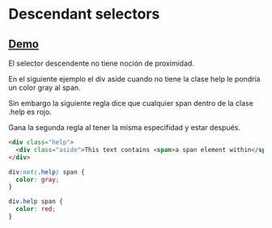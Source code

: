 # Descendant selectors

## [Demo](https://htmlpreview.github.io/?https://github.com/gabrielseco/css-reference/blob/master/src/chapter-02/06-descendant-selectors/index.html)

El selector descendente no tiene noción de proximidad.

En el siguiente ejemplo el div aside cuando no tiene la clase help le pondría un color gray al span.

Sin embargo la siguiente regla dice que cualquier span dentro de la clase .help es rojo.

Gana la segunda regla al tener la misma especifidad y estar después.

```html
<div class="help">
  <div class="aside">This text contains <span>a span element within</span></div>
</div>
```

```css
div:not(.help) span {
  color: gray;
}

div.help span {
  color: red;
}
```
